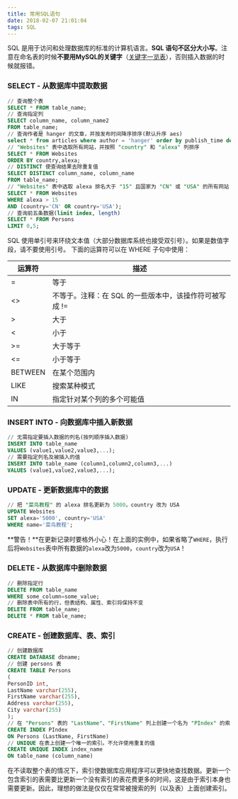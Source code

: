 ```yaml
---
title: 常用SQL语句
date: 2018-02-07 21:01:04
tags: SQL
---
```

SQL 是用于访问和处理数据库的标准的计算机语言。**SQL 语句不区分大小写**。注意在命名表的时候**不要用MySQL的关键字**（[关键字一览表](https://www.cnblogs.com/wuyifu/p/5949764.html)），否则插入数据的时候就报错。
### SELECT - 从数据库中提取数据
```sql
// 查询整个表
SELECT * FROM table_name;
// 查询指定列
SELECT column_name, column_name2
FROM table_name;
// 查询作者是 hanger 的文章，并按发布时间降序排序(默认升序 aes)
select * from articles where author = 'hanger' order by publish_time desc
// "Websites" 表中选取所有网站，并按照 "country" 和 "alexa" 列排序
SELECT * FROM Websites
ORDER BY country,alexa;
// DISTINCT 使查询结果去除重复值
SELECT DISTINCT column_name, column_name
FROM table_name;
// "Websites" 表中选取 alexa 排名大于 "15" 且国家为 "CN" 或 "USA" 的所有网站
SELECT * FROM Websites
WHERE alexa > 15
AND (country='CN' OR country='USA');
// 查询前五条数据(limit index, length)
SELECT * FROM Persons
LIMIT 0,5;
```
<!-- more -->

SQL 使用单引号来环绕文本值（大部分数据库系统也接受双引号）。如果是数值字段，请不要使用引号。
下面的运算符可以在 WHERE 子句中使用：

运算符 | 描述
---- | ----
= |  等于
<> | 不等于。注释：在 SQL 的一些版本中，该操作符可被写成 !=
> | 大于
<  | 小于
>= | 大于等于
<= | 小于等于
BETWEEN | 在某个范围内
LIKE |  搜索某种模式
IN | 指定针对某个列的多个可能值

### INSERT INTO - 向数据库中插入新数据
```sql
// 无需指定要插入数据的列名(按列顺序插入数据)
INSERT INTO table_name
VALUES (value1,value2,value3,...);
// 需要指定列名及被插入的值
INSERT INTO table_name (column1,column2,column3,...)
VALUES (value1,value2,value3,...);
```

### UPDATE - 更新数据库中的数据
```sql
// 把 "菜鸟教程" 的 alexa 排名更新为 5000，country 改为 USA
UPDATE Websites 
SET alexa='5000', country='USA' 
WHERE name='菜鸟教程';
```
**警告！**在更新记录时要格外小心！在上面的实例中，如果省略了`WHERE`，执行后将`Websites`表中所有数据的`alexa`改为`5000`，`country`改为`USA`！

### DELETE - 从数据库中删除数据
```sql
// 删除指定行
DELETE FROM table_name
WHERE some_column=some_value;
// 删除表中所有的行，但表结构、属性、索引将保持不变
DELETE FROM table_name;
DELETE * FROM table_name;
```

### CREATE - 创建数据库、表、索引
```sql
// 创建数据库
CREATE DATABASE dbname;
// 创建 persons 表
CREATE TABLE Persons
(
PersonID int,
LastName varchar(255),
FirstName varchar(255),
Address varchar(255),
City varchar(255)
);
// 在 "Persons" 表的 "LastName"、"FirstName" 列上创建一个名为 "PIndex" 的索引，允许使用重复的值
CREATE INDEX PIndex
ON Persons (LastName, FirstName)
// UNIQUE 在表上创建一个唯一的索引。不允许使用重复的值
CREATE UNIQUE INDEX index_name
ON table_name (column_name)
```
在不读取整个表的情况下，索引使数据库应用程序可以更快地查找数据。更新一个包含索引的表需要比更新一个没有索引的表花费更多的时间，这是由于索引本身也需要更新。因此，理想的做法是仅仅在常常被搜索的列（以及表）上面创建索引。

